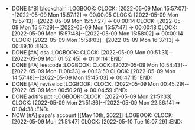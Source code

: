 - DONE [#B] blockchain
  :LOGBOOK:
  CLOCK: [2022-05-09 Mon 15:57:07]--[2022-05-09 Mon 15:57:12] =>  00:00:05
  CLOCK: [2022-05-09 Mon 15:57:13]--[2022-05-09 Mon 15:57:27] =>  00:00:14
  CLOCK: [2022-05-09 Mon 15:57:29]--[2022-05-09 Mon 15:57:47] =>  00:00:18
  CLOCK: [2022-05-09 Mon 15:57:48]--[2022-05-09 Mon 15:58:02] =>  00:00:14
  CLOCK: [2022-05-09 Mon 15:58:03]--[2022-05-09 Mon 16:37:13] =>  00:39:10
  :END:
- DONE [#A] dsa
  :LOGBOOK:
  CLOCK: [2022-05-09 Mon 00:51:31]--[2022-05-09 Mon 01:52:45] =>  01:01:14
  :END:
- DONE [#A] leetcode
  :LOGBOOK:
  CLOCK: [2022-05-09 Mon 10:54:43]--[2022-05-09 Mon 11:08:33] =>  00:13:50
  CLOCK: [2022-05-09 Mon 14:57:48]--[2022-05-09 Mon 15:45:03] =>  00:47:15
  :END:
- DONE [#A] revise bc
  :LOGBOOK:
  CLOCK: [2022-05-09 Mon 00:45:29]--[2022-05-09 Mon 00:50:28] =>  00:04:59
  :END:
- DONE aditi's ppt
  :LOGBOOK:
  CLOCK: [2022-05-09 Mon 21:51:33]
  CLOCK: [2022-05-09 Mon 21:51:36]--[2022-05-09 Mon 22:56:14] =>  01:04:38
  :END:
- NOW [#A] papa's account [[May 10th, 2022]]
  :LOGBOOK:
  CLOCK: [2022-05-09 Mon 21:51:47]
  CLOCK: [2022-05-10 Tue 16:07:29]
  :END: